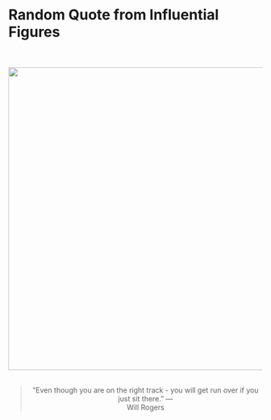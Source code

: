 # Random Quote from Influential Figures

<div align="center">
  <br>
  <br>
  <a href="https://en.wikipedia.org/wiki/Will_Rogers" title="Will Rogers - Wikipedia"><img src="https://upload.wikimedia.org/wikipedia/commons/f/f6/Will_Rogers_1922.jpg" width="600px"></a>
  <br>
  <br>
  <blockquote>&ldquo;Even though you are on the right track - you will get run over if you just sit there.&rdquo; &mdash; <footer>Will Rogers</footer></blockquote>
</div>
  